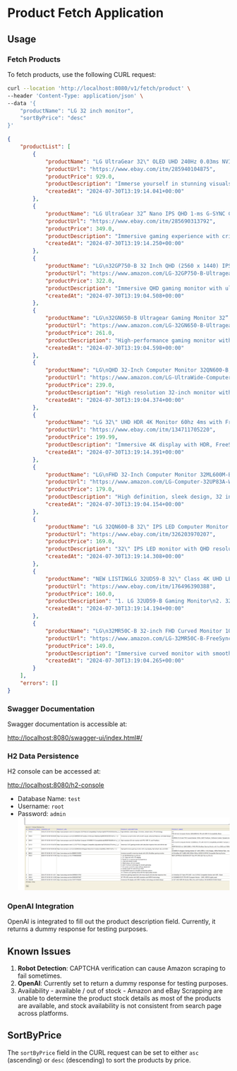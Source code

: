 # Product Fetch Application

## Usage

### Fetch Products

To fetch products, use the following CURL request:

```bash
curl --location 'http://localhost:8080/v1/fetch/product' \
--header 'Content-Type: application/json' \
--data '{
    "productName": "LG 32 inch monitor",
    "sortByPrice": "desc"
}'
```
```json
{
    "productList": [
        {
            "productName": "LG UltraGear 32\" OLED UHD 240Hz 0.03ms NVIDIA G-SYNC Compatible Gaming Monitor",
            "productUrl": "https://www.ebay.com/itm/285940104875",
            "productPrice": 929.0,
            "productDescription": "Immerse yourself in stunning visuals with LG's UltraGear gaming monitor.",
            "createdAt": "2024-07-30T13:19:14.041+00:00"
        },
        {
            "productName": "LG UltraGear 32” Nano IPS QHD 1-ms G-SYNC Compatible Monitor with HDR - Black",
            "productUrl": "https://www.ebay.com/itm/285690313792",
            "productPrice": 349.0,
            "productDescription": "Immersive gaming experience with crisp visuals and ultra-fast response time.",
            "createdAt": "2024-07-30T13:19:14.250+00:00"
        },
        {
            "productName": "LG\n32GP750-B 32 Inch QHD (2560 x 1440) IPS UltraGear Gaming Monitor with 1ms (GtG) and 165Hz Refresh Rate, NVIDIA G-SYNC Compatible with AMD FreeSync Premium, Tilt/Height/Pivot Adjustable - Black",
            "productUrl": "https://www.amazon.com/LG-32GP750-B-Ultragear-Compatible-Adjustable/dp/B09WXX42ZS/ref=sr_1_4",
            "productPrice": 322.0,
            "productDescription": "Immersive QHD gaming monitor with ultra-fast response time and refresh rate.",
            "createdAt": "2024-07-30T13:19:04.508+00:00"
        },
        {
            "productName": "LG\n32GN650-B Ultragear Gaming Monitor 32” QHD (2560 x 1440) Display, 165Hz Refresh Rate, 1ms MBR, HDR 10, sRGB 95% Color Gamut, AMD FreeSync – Black",
            "productUrl": "https://www.amazon.com/LG-32GN650-B-Ultragear-Reduction-FreeSync/dp/B08LLF9NS1/ref=sr_1_5",
            "productPrice": 261.0,
            "productDescription": "High-performance gaming monitor with crisp display, fast refresh rate, and HDR.",
            "createdAt": "2024-07-30T13:19:04.598+00:00"
        },
        {
            "productName": "LG\nQHD 32-Inch Computer Monitor 32QN600-B, IPS with HDR 10 Compatibility and AMD FreeSync, Black",
            "productUrl": "https://www.amazon.com/LG-UltraWide-Computer-34WK650-W-Compatibility/dp/B088YN9LBK/ref=sr_1_3",
            "productPrice": 239.0,
            "productDescription": "High resolution 32-inch monitor with IPS, HDR 10, and FreeSync.",
            "createdAt": "2024-07-30T13:19:04.374+00:00"
        },
        {
            "productName": "LG 32\" UHD HDR 4K Monitor 60hz 4ms with FreeSync VA 32UN550-W 2023 Model",
            "productUrl": "https://www.ebay.com/itm/134711705220",
            "productPrice": 199.99,
            "productDescription": "Immersive 4K display with HDR, FreeSync technology and sleek design.",
            "createdAt": "2024-07-30T13:19:14.391+00:00"
        },
        {
            "productName": "LG\nFHD 32-Inch Computer Monitor 32ML600M-B, IPS with HDR 10 Compatibility, Black",
            "productUrl": "https://www.amazon.com/LG-Computer-32UP83A-W-Compatibility-FreeSync/dp/B07PDHSVSW/ref=sr_1_1",
            "productPrice": 179.0,
            "productDescription": "High definition, sleek design, 32 inches, vibrant colors, IPS technology",
            "createdAt": "2024-07-30T13:19:04.154+00:00"
        },
        {
            "productName": "LG 32QN600-B 32\" IPS LED Computer Monitor – QHD, HDR10.Lightly used",
            "productUrl": "https://www.ebay.com/itm/326203970207",
            "productPrice": 169.0,
            "productDescription": "32\" IPS LED monitor with QHD resolution and HDR10 technology.",
            "createdAt": "2024-07-30T13:19:14.308+00:00"
        },
        {
            "productName": "NEW LISTINGLG 32UD59-B 32\" Class 4K UHD LED Gaming Monitor",
            "productUrl": "https://www.ebay.com/itm/176496390388",
            "productPrice": 160.0,
            "productDescription": "1. LG 32UD59-B Gaming Monitor\n2. 32\" Class 4K UHD LED display\n3. Perfect for immersive gaming experience\n4. Crisp and vibrant visuals\n5. Sleek design with slim bezels\n6. AMD FreeSync technology for smooth gameplay\n7. On-screen control for easy settings adjustment\n8. Reader mode for reduced eye strain\n9. Dual HDMI inputs for versatile connectivity options\n10. Enhance your gaming setup with this high-quality monitor",
            "createdAt": "2024-07-30T13:19:14.194+00:00"
        },
        {
            "productName": "LG\n32MR50C-B 32-inch FHD Curved Monitor 100Hz, AMD FreeSync, OnScreen Control, Dynamic Action Sync, Black Stabilizer, Tilt Stand (HDMI), 2023",
            "productUrl": "https://www.amazon.com/LG-32MR50C-B-FreeSync-OnScreen-Stabilizer/dp/B0CMC2FZFD/ref=sr_1_2",
            "productPrice": 149.0,
            "productDescription": "Immersive curved monitor with smooth visuals, advanced features, and sleek design.",
            "createdAt": "2024-07-30T13:19:04.265+00:00"
        }
    ],
    "errors": []
}
```

### Swagger Documentation

Swagger documentation is accessible at:

[http://localhost:8080/swagger-ui/index.html#/](http://localhost:8080/swagger-ui/index.html#/)

### H2 Data Persistence

H2 console can be accessed at:

[http://localhost:8080/h2-console](http://localhost:8080/h2-console)

- Database Name: `test`
- Username: `root`
- Password: `admin`
  ![Alt text](src/main/resources/static/persistence.png)


### OpenAI Integration

OpenAI is integrated to fill out the product description field. Currently, it returns a dummy response for testing purposes.

## Known Issues

1. **Robot Detection**: CAPTCHA verification can cause Amazon scraping to fail sometimes.
2. **OpenAI**: Currently set to return a dummy response for testing purposes.
3. Availability - available / out of stock - Amazon and eBay Scrapping are unable to determine the product stock details as most of the products are available, and stock availability is not consistent from search page across platforms.

## SortByPrice

The `sortByPrice` field in the CURL request can be set to either `asc` (ascending) or `desc` (descending) to sort the products by price.
